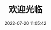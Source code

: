 ---
pageComponent:
  name: Catalogue
  data:
    key: 01.one
title: 欢迎光临
date: 2022-07-20 11:05:42
permalink: /one/
sidebar: false
article: false
comment: false
editLink: false
---